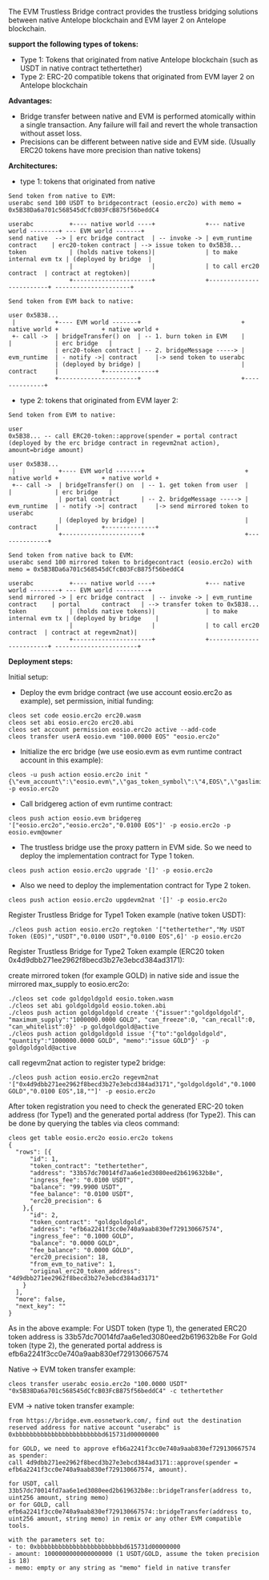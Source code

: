 The EVM Trustless Bridge contract provides the trustless bridging solutions between native Antelope blockchain and EVM layer 2 on Antelope blockchain.

**support the following types of tokens:**
- Type 1: Tokens that originated from native Antelope blockchain (such as USDT in native contract tethertether)
- Type 2: ERC-20 compatible tokens that originated from EVM layer 2 on Antelope blockchain

**Advantages:**
- Bridge transfer between native and EVM is performed atomically within a single transaction. Any failure will fail and revert the whole transaction without asset loss.
- Precisions can be different between native side and EVM side. (Usually ERC20 tokens have more precision than native tokens)

**Architectures:**

- type 1: tokens that originated from native
```
Send token from native to EVM:
userabc send 100 USDT to bridgecontract (eosio.erc2o) with memo = 0x5B38Da6a701c568545dCfcB03FcB875f56beddC4

userabc          +---- native world ----+              +--- native world --------+ --- EVM world -------+
send native  --> | erc bridge contract  | -- invoke -> | evm_runtime contract    | erc20-token contract | --> issue token to 0x5B38...
token            | (holds native tokens)|              | to make internal evm tx | (deployed by bridge  |
                 |                      |              | to call erc20 contract  | contract at regtoken)|
                 +----------------------+              +-------------------------+ ---------------------+
				 
Send token from EVM back to native:

user 0x5B38...
 |           +---- EVM world -------+                            + native world +            + native world +
 +- call ->  | bridgeTransfer() on  | -- 1. burn token in EVM    |              |            | erc bridge   |
             | erc20-token contract | -- 2. bridgeMessage -----> | evm_runtime  | - notify ->| contract     |-> send token to userabc
             | (deployed by bridge) |                            | contract     |            +--------------+
             +----------------------+                            +--------------+
```


- type 2: tokens that originated from EVM layer 2:

```
Send token from EVM to native:

user 
0x5B38... -- call ERC20-token::approve(spender = portal contract (deployed by the erc bridge contract in regevm2nat action), amount=bridge amount)

user 0x5B38...
 |            +---- EVM world -------+                            + native world +            + native world +
 +-- call ->  | bridgeTransfer() on  | -- 1. get token from user  |              |            | erc bridge   |
              | portal contract      | -- 2. bridgeMessage -----> | evm_runtime  | - notify ->| contract     |-> send mirrored token to userabc
              | (deployed by bridge) |                            | contract     |            +--------------+
              +----------------------+                            +--------------+
					   
Send token from native back to EVM:
userabc send 100 mirrored token to bridgecontract (eosio.erc2o) with memo = 0x5B38Da6a701c568545dCfcB03FcB875f56beddC4

userabc          +---- native world ----+              +--- native world --------+ --- EVM world ---------+
send mirrored -> | erc bridge contract  | -- invoke -> | evm_runtime contract    | portal      contract   | --> transfer token to 0x5B38...
token            | (holds native tokens)|              | to make internal evm tx | (deployed by bridge    |
                 |                      |              | to call erc20 contract  | contract at regevm2nat)|
                 +----------------------+              +-------------------------+ -----------------------+
```


**Deployment steps:**

Initial setup:

- Deploy the evm bridge contract (we use account eosio.erc2o as example), set permission, initial funding:
```
cleos set code eosio.erc2o erc20.wasm 
cleos set abi eosio.erc2o erc20.abi
cleos set account permission eosio.erc2o active --add-code
cleos transfer userA eosio.evm "100.0000 EOS" "eosio.erc2o"
```

- Initialize the erc bridge (we use eosio.evm as evm runtime contract account in this example):
```
cleos -u push action eosio.erc2o init "{\"evm_account\":\"eosio.evm\",\"gas_token_symbol\":\"4,EOS\",\"gaslimit\":500000,\"init_gaslimit\":10000000}" -p eosio.erc2o
```

- Call bridgereg action of evm runtime contract:
```
cleos push action eosio.evm bridgereg '["eosio.erc2o","eosio.erc2o","0.0100 EOS"]' -p eosio.erc2o -p eosio.evm@owner
```

- The trustless bridge use the proxy pattern in EVM side. So we need to deploy the implementation contract for Type 1 token.
```
cleos push action eosio.erc2o upgrade '[]' -p eosio.erc2o
```

- Also we need to deploy the implementation contract for Type 2 token.
```
cleos push action eosio.erc2o upgdevm2nat '[]' -p eosio.erc2o
```


Register Trustless Bridge for Type1 Token example (native token USDT):
```
./cleos push action eosio.erc2o regtoken '["tethertether","My USDT Token (EOS)","USDT","0.0100 USDT","0.0100 EOS",6]' -p eosio.erc2o
```

Register Trustless Bridge for Type2 Token example (ERC20 token 0x4d9dbb271ee2962f8becd3b27e3ebcd384ad3171):

create mirrored token (for example GOLD) in native side and issue the mirrored max_supply to eosio.erc2o:
```
./cleos set code goldgoldgold eosio.token.wasm
./cleos set abi goldgoldgold eosio.token.abi
./cleos push action goldgoldgold create '{"issuer":"goldgoldgold", "maximum_supply":"1000000.0000 GOLD", "can_freeze":0, "can_recall":0, "can_whitelist":0}' -p goldgoldgold@active
./cleos push action goldgoldgold issue '{"to":"goldgoldgold", "quantity":"1000000.0000 GOLD", "memo":"issue GOLD"}' -p goldgoldgold@active
```

call regevm2nat action to register type2 bridge:
```
./cleos push action eosio.erc2o regevm2nat '["0x4d9dbb271ee2962f8becd3b27e3ebcd384ad3171","goldgoldgold","0.1000 GOLD","0.0100 EOS",18,""]' -p eosio.erc2o
```

After token registration you need to check the generated ERC-20 token address (for Type1) and the generated portal address (for Type2). This can be done by querying the tables via cleos command:
```
cleos get table eosio.erc2o eosio.erc2o tokens
{
  "rows": [{
      "id": 1,
      "token_contract": "tethertether",
      "address": "33b57dc70014fd7aa6e1ed3080eed2b619632b8e",
      "ingress_fee": "0.0100 USDT",
      "balance": "99.9900 USDT",
      "fee_balance": "0.0100 USDT",
      "erc20_precision": 6
    },{
      "id": 2,
      "token_contract": "goldgoldgold",
      "address": "efb6a2241f3cc0e740a9aab830ef729130667574",
      "ingress_fee": "0.1000 GOLD",
      "balance": "0.0000 GOLD",
      "fee_balance": "0.0000 GOLD",
      "erc20_precision": 18,
      "from_evm_to_native": 1,
      "original_erc20_token_address": "4d9dbb271ee2962f8becd3b27e3ebcd384ad3171"
    }
  ],
  "more": false,
  "next_key": ""
}
```
As in the above example:
For USDT token (type 1), the generated ERC20 token address is 33b57dc70014fd7aa6e1ed3080eed2b619632b8e
For Gold token (type 2), the generated portal address is efb6a2241f3cc0e740a9aab830ef729130667574

Native -> EVM token transfer example:
```
cleos transfer userabc eosio.erc2o "100.0000 USDT" "0x5B38Da6a701c568545dCfcB03FcB875f56beddC4" -c tethertether
```

EVM -> native token transfer example:
```
from https://bridge.evm.eosnetwork.com/, find out the destination reserved address for native account "userabc" is 0xbbbbbbbbbbbbbbbbbbbbbbbbd615731d00000000

for GOLD, we need to approve efb6a2241f3cc0e740a9aab830ef729130667574 as spender:
call 4d9dbb271ee2962f8becd3b27e3ebcd384ad3171::approve(spender = efb6a2241f3cc0e740a9aab830ef729130667574, amount).

for USDT, call 33b57dc70014fd7aa6e1ed3080eed2b619632b8e::bridgeTransfer(address to, uint256 amount, string memo)
or for GOLD, call efb6a2241f3cc0e740a9aab830ef729130667574::bridgeTransfer(address to, uint256 amount, string memo) in remix or any other EVM compatible tools.

with the parameters set to:
- to: 0xbbbbbbbbbbbbbbbbbbbbbbbbd615731d00000000
- amount: 1000000000000000000 (1 USDT/GOLD, assume the token precision is 18)
- memo: empty or any string as "memo" field in native transfer

```
